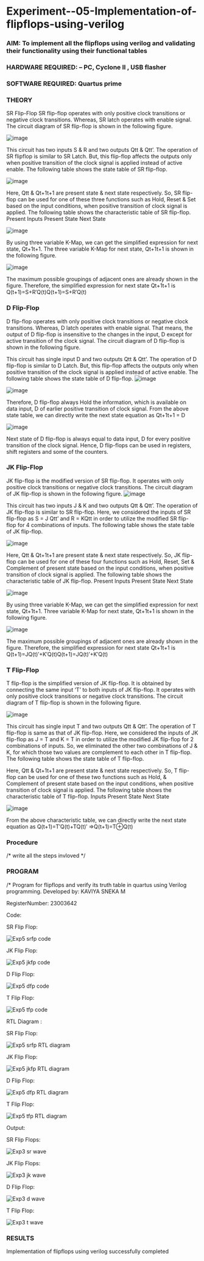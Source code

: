 # Experiment--05-Implementation-of-flipflops-using-verilog
### AIM: To implement all the flipflops using verilog and validating their functionality using their functional tables
### HARDWARE REQUIRED:  – PC, Cyclone II , USB flasher
### SOFTWARE REQUIRED:   Quartus prime
### THEORY 
SR Flip-Flop
SR flip-flop operates with only positive clock transitions or negative clock transitions. Whereas, SR latch operates with enable signal. The circuit diagram of SR flip-flop is shown in the following figure.

![image](https://user-images.githubusercontent.com/36288975/167910294-bb550548-b1dc-4cba-9044-31d9037d476b.png)

 
This circuit has two inputs S & R and two outputs Qtt & Qtt’. The operation of SR flipflop is similar to SR Latch. But, this flip-flop affects the outputs only when positive transition of the clock signal is applied instead of active enable.
The following table shows the state table of SR flip-flop.


![image](https://user-images.githubusercontent.com/36288975/167910648-ced88e69-869c-42e2-9718-a285a3902446.png)


Here, Qtt & Qt+1t+1 are present state & next state respectively. So, SR flip-flop can be used for one of these three functions such as Hold, Reset & Set based on the input conditions, when positive transition of clock signal is applied. The following table shows the characteristic table of SR flip-flop.
Present Inputs	Present State	Next State


![image](https://user-images.githubusercontent.com/36288975/167908180-5fc9d589-1cb5-41f5-b2c8-927e04f5f387.png)

By using three variable K-Map, we can get the simplified expression for next state, Qt+1t+1. The three variable K-Map for next state, Qt+1t+1 is shown in the following figure.

![image](https://user-images.githubusercontent.com/36288975/167908214-25b30a54-db20-4bcb-9385-5f93a1982a09.png)

 
The maximum possible groupings of adjacent ones are already shown in the figure. Therefore, the simplified expression for next state Qt+1t+1 is
Q(t+1)=S+R′Q(t)Q(t+1)=S+R′Q(t)


### D Flip-Flop
D flip-flop operates with only positive clock transitions or negative clock transitions. Whereas, D latch operates with enable signal. That means, the output of D flip-flop is insensitive to the changes in the input, D except for active transition of the clock signal. The circuit diagram of D flip-flop is shown in the following figure.
 
This circuit has single input D and two outputs Qtt & Qtt’. The operation of D flip-flop is similar to D Latch. But, this flip-flop affects the outputs only when positive transition of the clock signal is applied instead of active enable.
The following table shows the state table of D flip-flop.
![image](https://user-images.githubusercontent.com/36288975/167908342-e03f0cbb-5958-43bb-b74a-5e3ec2341675.png)

![image](https://user-images.githubusercontent.com/36288975/167910325-aeef0739-0a54-40e2-bebd-6f5fa0cad10e.png)



Therefore, D flip-flop always Hold the information, which is available on data input, D of earlier positive transition of clock signal. From the above state table, we can directly write the next state equation as
Qt+1t+1 = D



![image](https://user-images.githubusercontent.com/36288975/167908850-d39d07ba-7f9d-490a-b9f2-274e189fd047.png)

Next state of D flip-flop is always equal to data input, D for every positive transition of the clock signal. Hence, D flip-flops can be used in registers, shift registers and some of the counters.


### JK Flip-Flop
JK flip-flop is the modified version of SR flip-flop. It operates with only positive clock transitions or negative clock transitions. The circuit diagram of JK flip-flop is shown in the following figure.
![image](https://user-images.githubusercontent.com/36288975/167910378-d2d984a7-2815-4d17-8c41-ee4bdf59ec24.png) 

 
This circuit has two inputs J & K and two outputs Qtt & Qtt’. The operation of JK flip-flop is similar to SR flip-flop. Here, we considered the inputs of SR flip-flop as S = J Qtt’ and R = KQtt in order to utilize the modified SR flip-flop for 4 combinations of inputs.
The following table shows the state table of JK flip-flop.


![image](https://user-images.githubusercontent.com/36288975/167908575-59c35afb-50d3-46a2-888c-47478a3179d5.png)

Here, Qtt & Qt+1t+1 are present state & next state respectively. So, JK flip-flop can be used for one of these four functions such as Hold, Reset, Set & Complement of present state based on the input conditions, when positive transition of clock signal is applied. The following table shows the characteristic table of JK flip-flop.
Present Inputs	Present State	Next State

![image](https://user-images.githubusercontent.com/36288975/167908664-c854ffe9-0bd3-44c2-bfa6-e53928181c69.png)


By using three variable K-Map, we can get the simplified expression for next state, Qt+1t+1. Three variable K-Map for next state, Qt+1t+1 is shown in the following figure.
 
 
 ![image](https://user-images.githubusercontent.com/36288975/167908688-fa93c3e9-8323-4864-947d-c11d163d5a90.png)

The maximum possible groupings of adjacent ones are already shown in the figure. Therefore, the simplified expression for next state Qt+1t+1 is
Q(t+1)=JQ(t)′+K′Q(t)Q(t+1)=JQ(t)′+K′Q(t)



### T Flip-Flop
T flip-flop is the simplified version of JK flip-flop. It is obtained by connecting the same input ‘T’ to both inputs of JK flip-flop. It operates with only positive clock transitions or negative clock transitions. The circuit diagram of T flip-flop is shown in the following figure.

![image](https://user-images.githubusercontent.com/36288975/167911534-5f3c445d-bc68-46e2-9a9c-7efce5febc60.png)



This circuit has single input T and two outputs Qtt & Qtt’. The operation of T flip-flop is same as that of JK flip-flop. Here, we considered the inputs of JK flip-flop as J = T and K = T in order to utilize the modified JK flip-flop for 2 combinations of inputs. So, we eliminated the other two combinations of J & K, for which those two values are complement to each other in T flip-flop.
The following table shows the state table of T flip-flop.



Here, Qtt & Qt+1t+1 are present state & next state respectively. So, T flip-flop can be used for one of these two functions such as Hold, & Complement of present state based on the input conditions, when positive transition of clock signal is applied. The following table shows the characteristic table of T flip-flop.
Inputs	Present State	Next State


![image](https://user-images.githubusercontent.com/36288975/167909015-53aa9450-3f28-4202-887a-79d88228f8a0.png)

From the above characteristic table, we can directly write the next state equation as
Q(t+1)=T′Q(t)+TQ(t)′
⇒Q(t+1)=T⊕Q(t)

### Procedure
/* write all the steps invloved */



### PROGRAM 
/*
Program for flipflops  and verify its truth table in quartus using Verilog programming.
Developed by: KAVIYA SNEKA M

RegisterNumber: 23003642

Code:

SR Flip Flop:

![Exp5 srfp code](https://github.com/kaviya546/Experiment--05-Implementation-of-flipflops-using-verilog/assets/150368823/d55b489c-dff3-4459-b485-fa464ade72e9)

JK Flip Flop:

![Exp5 jkfp code](https://github.com/kaviya546/Experiment--05-Implementation-of-flipflops-using-verilog/assets/150368823/a51c6318-5279-4cac-84ff-57e80aeb7236)

D Flip Flop:

![Exp5 dfp code](https://github.com/kaviya546/Experiment--05-Implementation-of-flipflops-using-verilog/assets/150368823/95c4be00-8b92-4a0d-924b-989fee67dca9)

T Flip Flop:

![Exp5 tfp code](https://github.com/kaviya546/Experiment--05-Implementation-of-flipflops-using-verilog/assets/150368823/e697a6e8-6b79-4327-85a1-79a1e958ac7a)

RTL Diagram :

SR Flip Flop:

![Exp5 srfp RTL diagram](https://github.com/kaviya546/Experiment--05-Implementation-of-flipflops-using-verilog/assets/150368823/3d8f60c8-acbd-49f1-b96f-6966c1e6498c)

JK Flip Flop:

![Exp5 jkfp RTL diagram](https://github.com/kaviya546/Experiment--05-Implementation-of-flipflops-using-verilog/assets/150368823/d5ebeb2d-f12f-48e2-9019-f987103dfd44)

D Flip Flop:

![Exp5 dfp RTL diagram](https://github.com/kaviya546/Experiment--05-Implementation-of-flipflops-using-verilog/assets/150368823/56b2cf0e-90e0-473d-a25b-e5f6d33fa68c)

T Flip Flop:

![Exp5 tfp RTL diagram](https://github.com/kaviya546/Experiment--05-Implementation-of-flipflops-using-verilog/assets/150368823/e680d8b9-4874-44b8-9625-88f4294b6ea1)

Output:

SR Flip Flops:

![Exp3 sr wave](https://github.com/kaviya546/Experiment--05-Implementation-of-flipflops-using-verilog/assets/150368823/9f47f73e-2ed4-4e67-bac6-35cafc43d172)

JK Flip Flops:

![Exp3 jk wave](https://github.com/kaviya546/Experiment--05-Implementation-of-flipflops-using-verilog/assets/150368823/4753d23a-4dc3-48da-bd04-67f99a1ba2cf)

D Flip Flop:

![Exp3 d wave](https://github.com/kaviya546/Experiment--05-Implementation-of-flipflops-using-verilog/assets/150368823/cccb3021-81bf-458d-9a9c-32c7ecb857b9)

T Flip Flop:

![Exp3 t wave](https://github.com/kaviya546/Experiment--05-Implementation-of-flipflops-using-verilog/assets/150368823/16c4580f-cbf7-4ade-a7e9-9377a920c02e)














### RESULTS 
Implementation of flipflops using verilog successfully completed
